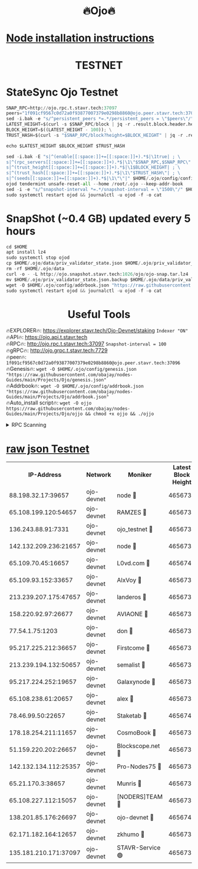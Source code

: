 <h1 align="center"> 🔥Ojo🔥</h1>

[Node installation instructions](https://github.com/obajay/nodes-Guides/tree/main/Projects/Ojo)
=

<h1 align="center"> TESTNET</h1>

# StateSync Ojo Testnet
```python
SNAP_RPC=http://ojo.rpc.t.stavr.tech:37097
peers="1f091cf9567c0d72a0f93877007379e0298b8860@ojo.peer.stavr.tech:37096"
sed -i.bak -e "s/^persistent_peers *=.*/persistent_peers = \"$peers\"/" $HOME/.ojo/config/config.toml
LATEST_HEIGHT=$(curl -s $SNAP_RPC/block | jq -r .result.block.header.height); \
BLOCK_HEIGHT=$((LATEST_HEIGHT - 100)); \
TRUST_HASH=$(curl -s "$SNAP_RPC/block?height=$BLOCK_HEIGHT" | jq -r .result.block_id.hash)

echo $LATEST_HEIGHT $BLOCK_HEIGHT $TRUST_HASH

sed -i.bak -E "s|^(enable[[:space:]]+=[[:space:]]+).*$|\1true| ; \
s|^(rpc_servers[[:space:]]+=[[:space:]]+).*$|\1\"$SNAP_RPC,$SNAP_RPC\"| ; \
s|^(trust_height[[:space:]]+=[[:space:]]+).*$|\1$BLOCK_HEIGHT| ; \
s|^(trust_hash[[:space:]]+=[[:space:]]+).*$|\1\"$TRUST_HASH\"| ; \
s|^(seeds[[:space:]]+=[[:space:]]+).*$|\1\"\"|" $HOME/.ojo/config/config.toml
ojod tendermint unsafe-reset-all --home /root/.ojo --keep-addr-book
sed -i -e "s/^snapshot-interval *=.*/snapshot-interval = \"1500\"/" $HOME/.ojo/config/app.toml
sudo systemctl restart ojod && journalctl -u ojod -f -o cat
```
# SnapShot (~0.4 GB) updated every 5 hours
```python
cd $HOME
apt install lz4
sudo systemctl stop ojod
cp $HOME/.ojo/data/priv_validator_state.json $HOME/.ojo/priv_validator_state.json.backup
rm -rf $HOME/.ojo/data
curl -o - -L http://ojo.snapshot.stavr.tech:1026/ojo/ojo-snap.tar.lz4 | lz4 -c -d - | tar -x -C $HOME/.ojo --strip-components 2
mv $HOME/.ojo/priv_validator_state.json.backup $HOME/.ojo/data/priv_validator_state.json
wget -O $HOME/.ojo/config/addrbook.json "https://raw.githubusercontent.com/obajay/nodes-Guides/main/Projects/Ojo/addrbook.json"
sudo systemctl restart ojod && journalctl -u ojod -f -o cat
```
 <h1 align="center"> Useful Tools</h1>

🔥EXPLORER🔥:        https://explorer.stavr.tech/Ojo-Devnet/staking        `Indexer "ON"` \
🔥API🔥:                     https://ojo.api.t.stavr.tech \
🔥RPC🔥:                    http://ojo.rpc.t.stavr.tech:37097              `Snapshot-interval = 100` \
🔥gRPC🔥:                  http://ojo.grpc.t.stavr.tech:7729 \
🔥peer🔥:                   `1f091cf9567c0d72a0f93877007379e0298b8860@ojo.peer.stavr.tech:37096` \
🔥Genesis🔥:    ```wget -O $HOME/.ojo/config/genesis.json "https://raw.githubusercontent.com/obajay/nodes-Guides/main/Projects/Ojo/genesis.json"``` \
🔥Addrbook🔥:    ```wget -O $HOME/.ojo/config/addrbook.json "https://raw.githubusercontent.com/obajay/nodes-Guides/main/Projects/Ojo/addrbook.json"``` \
🔥Auto_install script🔥: ```wget -O ojjo https://raw.githubusercontent.com/obajay/nodes-Guides/main/Projects/Ojo/ojjo && chmod +x ojjo && ./ojjo```


<details>
<summary>RPC Scanning</summary>

<h2 align="center"> We scan nodes in real time every 4 hours. And we provide the final result of RPC endpoints.
We cannot influence the operation of these nodes in any way. </h2>


```python
If Voting Power is higher than 0 --> then the Node is a validator of the network and may be subject to attack and be a potential threat to the chain.
```
```python
We marked such validators with a red symbol
```

</details>

[raw json Testnet](https://rpc-check.ojot.stavr.tech/ojot/rpc-ojot-result.json)
=


<table><tr><th>IP-Address</th><th>Network</th><th>Moniker</th><th>Latest Block Height</th><th>Earliest Block Height</th><th>Catching Up</th><th>Tx Index</th><th>Voting Power</th><th>Scan Time</th></tr><tr><td>88.198.32.17:39657</td><td>ojo-devnet</td><td>node 🔴</td><td>4656739</td><td>300001</td><td>False</td><td>on</td><td>65654</td><td>2023-12-25T15:21:24.950947981UTC</td></tr><tr><td>65.108.199.120:54657</td><td>ojo-devnet</td><td>RAMZES 🔴</td><td>4656734</td><td>306156</td><td>False</td><td>on</td><td>15420</td><td>2023-12-25T15:20:57.488548606UTC</td></tr><tr><td>136.243.88.91:7331</td><td>ojo-devnet</td><td>ojo_testnet 🔴</td><td>4656735</td><td>308845</td><td>False</td><td>on</td><td>1000</td><td>2023-12-25T15:21:05.897422898UTC</td></tr><tr><td>142.132.209.236:21657</td><td>ojo-devnet</td><td>node 🔴</td><td>4656738</td><td>350001</td><td>False</td><td>on</td><td>1999</td><td>2023-12-25T15:21:23.571652029UTC</td></tr><tr><td>65.109.70.45:16657</td><td>ojo-devnet</td><td>L0vd.com 🔴</td><td>4656740</td><td>695918</td><td>False</td><td>off</td><td>998</td><td>2023-12-25T15:21:32.853609132UTC</td></tr><tr><td>65.109.93.152:33657</td><td>ojo-devnet</td><td>AlxVoy 🔴</td><td>4656738</td><td>2319801</td><td>False</td><td>on</td><td>4536782</td><td>2023-12-25T15:21:23.247438589UTC</td></tr><tr><td>213.239.207.175:47657</td><td>ojo-devnet</td><td>landeros 🔴</td><td>4656737</td><td>2714001</td><td>False</td><td>off</td><td>11083</td><td>2023-12-25T15:21:16.764193300UTC</td></tr><tr><td>158.220.92.97:26677</td><td>ojo-devnet</td><td>AVIAONE 🔴</td><td>4656737</td><td>2754001</td><td>False</td><td>on</td><td>13867</td><td>2023-12-25T15:21:16.500975915UTC</td></tr><tr><td>77.54.1.75:1203</td><td>ojo-devnet</td><td>don 🔴</td><td>4656739</td><td>2906401</td><td>False</td><td>on</td><td>10</td><td>2023-12-25T15:21:24.704662550UTC</td></tr><tr><td>95.217.225.212:36657</td><td>ojo-devnet</td><td>Firstcome 🔴</td><td>4656735</td><td>2985946</td><td>False</td><td>on</td><td>13566</td><td>2023-12-25T15:21:03.533238059UTC</td></tr><tr><td>213.239.194.132:50657</td><td>ojo-devnet</td><td>semalist 🔴</td><td>4656734</td><td>3223522</td><td>False</td><td>on</td><td>19037</td><td>2023-12-25T15:20:57.751159232UTC</td></tr><tr><td>95.217.224.252:19657</td><td>ojo-devnet</td><td>Galaxynode 🔴</td><td>4656739</td><td>3685492</td><td>False</td><td>on</td><td>11888</td><td>2023-12-25T15:21:29.658110947UTC</td></tr><tr><td>65.108.238.61:20657</td><td>ojo-devnet</td><td>alex 🔴</td><td>4656734</td><td>4158001</td><td>False</td><td>on</td><td>11359</td><td>2023-12-25T15:20:57.122283653UTC</td></tr><tr><td>78.46.99.50:22657</td><td>ojo-devnet</td><td>Staketab 🔴</td><td>4656740</td><td>4254801</td><td>False</td><td>on</td><td>1276</td><td>2023-12-25T15:21:33.175214833UTC</td></tr><tr><td>178.18.254.211:11657</td><td>ojo-devnet</td><td>CosmoBook 🔴</td><td>4656738</td><td>4392001</td><td>False</td><td>off</td><td>1057</td><td>2023-12-25T15:21:24.279337179UTC</td></tr><tr><td>51.159.220.202:26657</td><td>ojo-devnet</td><td>Blockscope.net 🔴</td><td>4656734</td><td>4425001</td><td>False</td><td>on</td><td>981</td><td>2023-12-25T15:20:56.747330102UTC</td></tr><tr><td>142.132.134.112:25357</td><td>ojo-devnet</td><td>Pro-Nodes75 🔴</td><td>4656734</td><td>4556734</td><td>False</td><td>on</td><td>24651</td><td>2023-12-25T15:21:00.742493055UTC</td></tr><tr><td>65.21.170.3:38657</td><td>ojo-devnet</td><td>Munris 🔴</td><td>4656735</td><td>4556735</td><td>False</td><td>off</td><td>20123</td><td>2023-12-25T15:21:03.145054596UTC</td></tr><tr><td>65.108.227.112:15057</td><td>ojo-devnet</td><td>[NODERS]TEAM 🔴</td><td>4656739</td><td>4556739</td><td>False</td><td>off</td><td>9999</td><td>2023-12-25T15:21:30.061625049UTC</td></tr><tr><td>138.201.85.176:26697</td><td>ojo-devnet</td><td>ojo-devnet 🔴</td><td>4656740</td><td>4556740</td><td>False</td><td>on</td><td>1000024000</td><td>2023-12-25T15:21:32.508742443UTC</td></tr><tr><td>62.171.182.164:12657</td><td>ojo-devnet</td><td>zkhumo 🔴</td><td>4656738</td><td>4616001</td><td>False</td><td>off</td><td>998</td><td>2023-12-25T15:21:23.942528748UTC</td></tr><tr><td>135.181.210.171:37097</td><td>ojo-devnet</td><td>STAVR-Service 🟢</td><td>4656734</td><td>4654501</td><td>False</td><td>on</td><td>0</td><td>2023-12-25T15:20:58.443993302UTC</td></tr></table>
